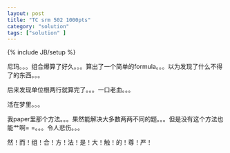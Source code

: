 ```yaml
---
layout: post
title: "TC srm 502 1000pts"
category: "solution"
tags: ["solution" ]
---
```

{% include JB/setup %}

尼玛。。。组合爆算了好久。。。算出了一个简单的formula。。。以为发现了什么不得了的东西。。。

后来发现单位根两行就算完了。。。一口老血。。。

活在梦里。。。

我paper里那个方法。。。果然能解决大多数两两不同的题。。。但是没有这个方法也能艹啊= =。。。令人悲伤。。。

然！而！组！合！方！法！是！大！触！的！尊！严！
